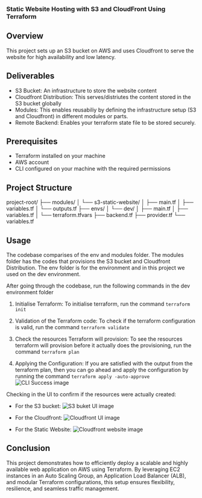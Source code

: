 ### Static Website Hosting with S3 and CloudFront Using Terraform

## Overview
This project sets up an S3 bucket on AWS and uses Cloudfront to serve the website for high availability and low latency.

## Deliverables
- S3 Bucket: 
An infrastructure to store the website content
- Cloudfront Distribution: 
This serves/distriutes the content stored in the S3 bucket globally
- Modules: 
This enables reusabiliy by defining the infrastructure setup (S3 and Cloudfront) in different modules or parts.
- Remote Backend: 
Enables your terraform state file to be stored securely.

## Prerequisites
- Terraform installed on your machine
- AWS account
- CLI configured on your machine with the required permissions

## Project Structure

project-root/
├── modules/
│   └── s3-static-website/
│       ├── main.tf
│       ├── variables.tf
│       └── outputs.tf
├── envs/
│   └── dev/
│       ├── main.tf
│       ├── variables.tf
│       └── terraform.tfvars
├── backend.tf
├── provider.tf
└── variables.tf

## Usage
The codebase comparises of the env and modules folder. The modules folder has the codes that provisions the S3 bucket and Cloudfront Distribution. The env folder is for the environment and in this project we used on the dev environment. 

After going through the codebase, run the following commands in the dev environment folder

1. Initialise Terraform:
To initialise terraform, run the command `terraform init`

2. Validation of the Terraform code:
To check if the terraform configuration is valid, run the command `terraform validate`

3. Check the resources Terraform will provision:
To see the resources terraform will provision before it actually does the provisioning, run the command `terraform plan`

4. Applying the Configuration:
If you are satisfied with the output from the terraform plan, then you can go ahead and apply the configuration by running the command `terraform apply -auto-approve`
![CLI Success image](/30daysTerraform_challenge/Project1/images/CLI_success.PNG)

Checking in the UI to confirm if the resources were actually created:
- For the S3 bucket:
![S3 buket UI image](/30daysTerraform_challenge/Project1/images/S3_buckets_UI.PNG)

- For the Cloudfront:
![Cloudfront UI image](/30daysTerraform_challenge/Project1/images/CLoudfront_UI.PNG)

- For the Static Website:
![Cloudfront website image](/30daysTerraform_challenge/Project1/images/Cloudfront_website.PNG)

## Conclusion
This project demonstrates how to efficiently deploy a scalable and highly available web application on AWS using Terraform. By leveraging EC2 instances in an Auto Scaling Group, an Application Load Balancer (ALB), and modular Terraform configurations, this setup ensures flexibility, resilience, and seamless traffic management.